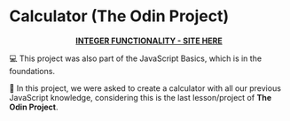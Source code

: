 # Calculator (The Odin Project)

<div align='center'><a href='https://probablymichael.github.io/odin_calculator'><b>INTEGER FUNCTIONALITY - SITE HERE</b></a></div>

:computer: This project was also part of the JavaScript Basics, which is in the foundations.

:safety_vest: In this project, we were asked to create a calculator with all our previous JavaScript knowledge, considering this is the last lesson/project of **The Odin Project**.